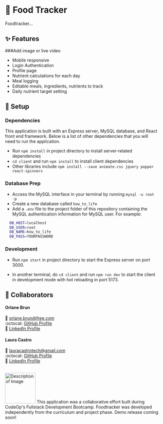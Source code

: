 # :apple: Food Tracker

Foodtracker...

## :sparkles: Features 

###Add image or live video

- Mobile responsive 
- Login Authentication
- Profile page 
- Nutrient calculations for each day
- Meal logging
- Editable meals, ingredients, nutrients to track<br>
- Daily nutrient target setting

## :wrench: Setup  

### Dependencies
This application is built with an Express server, MySQL database, and React front end framework. Below is a list of other dependencies that you will need to run the application.

- Run `npm install` in project directory to install server-related dependencies
- `cd client` and run `npm install` to install client dependencies
- Other libraries include `npm install --save animate.css jquery popper react-spinners`

### Database Prep

- Access the MySQL interface in your terminal by running `mysql -u root -p`
- Create a new database called `how_to_life`
- Add a `.env` file to the project folder of this repository containing the MySQL authentication information for MySQL user. For example:

```bash
  DB_HOST=localhost
  DB_USER=root
  DB_NAME=how_to_life
  DB_PASS=YOURPASSWORD
```

### Development

- Run `npm start` in project directory to start the Express server on port 3000.

- In another terminal, do `cd client` and run `npm run dev` to start the client in development mode with hot reloading in port 5173.<br>

## :rocket: Collaborators 

#### Orlane Brun
:email: orlane.brun@free.com<br> 
:octocat: [GitHub Profile](https://github.com/OrlaneB)<br> 
🔗 [LinkedIn Profile](https://www.linkedin.com/in/orlane-brun/) 


#### Laura Castro
:email: lauracastrotech@gmail.com<br> 
:octocat: [GitHub Profile](https://github.com/lauracastrotech)<br> 
🔗 [LinkedIn Profile](https://www.linkedin.com/in/lccastro/)<br> 

<br>
<img src="https://lesbianswhotech.org/wp-content/uploads/2022/02/ExternalLink_CodeOp_logo_blue-2-2.jpg" alt="Description of Image" width="100"/>
This application was a collaborative effort built during CodeOp's Fullstack Development Bootcamp. Foodtracker was developed independently from the curriculum and project phase. Demo release coming soon!